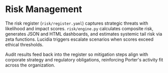 # Risk Management

The risk register (`risk/register.yaml`) captures strategic threats with likelihood and impact scores. `risk/engine.py` calculates composite risk, generates JSON and HTML dashboards, and estimates systemic tail risk via zeta functions. Lucidia triggers escalate scenarios when scores exceed ethical thresholds.

Audit results feed back into the register so mitigation steps align with corporate strategy and regulatory obligations, reinforcing Porter's activity fit across the organization.
